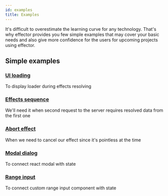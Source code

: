 ```yaml
---
id: examples
title: Examples
---
```


It's difficult to overestimate the learning curve for any technology.
That's why effector provides you few simple examples that may cover your basic needs and also give more confidence for the users for upcoming projects using effector.


## Simple examples 

### [UI loading](https://share.effector.dev/fEsYTDxe)

To display loader during effects resolving

### [Effects sequence](https://share.effector.dev/RYQ5z59Q)

We'll need it when second request to the server requires resolved data from the first one

### [Abort effect](https://share.effector.dev/W4I0ghLt)

When we need to cancel our effect since it's pointless at the time

### [Modal dialog](https://share.effector.dev/B2ShiBzm)

To connect react modal with state

### [Range input](https://share.effector.dev/oRB2iB8M)

To connect custom range input component with state





